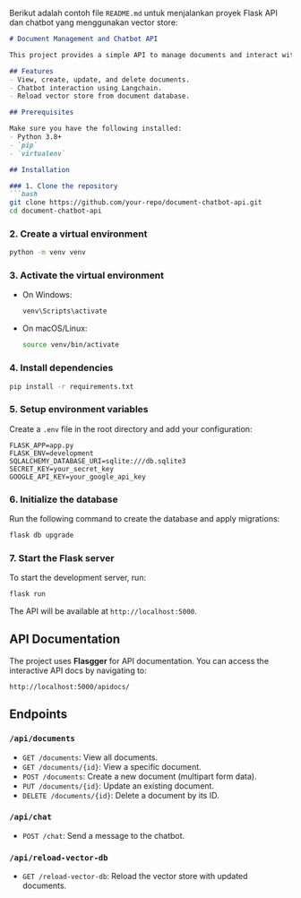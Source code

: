 Berikut adalah contoh file `README.md` untuk menjalankan proyek Flask API dan chatbot yang menggunakan vector store:

```markdown
# Document Management and Chatbot API

This project provides a simple API to manage documents and interact with a chatbot using Langchain and a vector store. It is built using Flask and Flask-SQLAlchemy with vector embeddings stored in a Chroma database.

## Features
- View, create, update, and delete documents.
- Chatbot interaction using Langchain.
- Reload vector store from document database.

## Prerequisites

Make sure you have the following installed:
- Python 3.8+
- `pip`
- `virtualenv`

## Installation

### 1. Clone the repository
```bash
git clone https://github.com/your-repo/document-chatbot-api.git
cd document-chatbot-api
```

### 2. Create a virtual environment
```bash
python -m venv venv
```

### 3. Activate the virtual environment
- On Windows:
  ```bash
  venv\Scripts\activate
  ```
- On macOS/Linux:
  ```bash
  source venv/bin/activate
  ```

### 4. Install dependencies
```bash
pip install -r requirements.txt
```

### 5. Setup environment variables
Create a `.env` file in the root directory and add your configuration:

```
FLASK_APP=app.py
FLASK_ENV=development
SQLALCHEMY_DATABASE_URI=sqlite:///db.sqlite3
SECRET_KEY=your_secret_key
GOOGLE_API_KEY=your_google_api_key
```

### 6. Initialize the database
Run the following command to create the database and apply migrations:

```bash
flask db upgrade
```

### 7. Start the Flask server
To start the development server, run:

```bash
flask run
```

The API will be available at `http://localhost:5000`.

## API Documentation

The project uses **Flasgger** for API documentation. You can access the interactive API docs by navigating to:

```
http://localhost:5000/apidocs/
```

## Endpoints

### `/api/documents`
- `GET /documents`: View all documents.
- `GET /documents/{id}`: View a specific document.
- `POST /documents`: Create a new document (multipart form data).
- `PUT /documents/{id}`: Update an existing document.
- `DELETE /documents/{id}`: Delete a document by its ID.

### `/api/chat`
- `POST /chat`: Send a message to the chatbot.

### `/api/reload-vector-db`
- `GET /reload-vector-db`: Reload the vector store with updated documents.